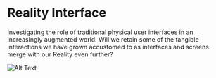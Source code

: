 # Reality Interface
 
Investigating the role of traditional physical user interfaces in an increasingly augmented world.
Will we retain some of the tangible interactions we have grown accustomed to as interfaces and screens merge with our Reality even further?

![Alt Text](https://media.giphy.com/media/vFKqnCdLPNOKc/giphy.gif)

